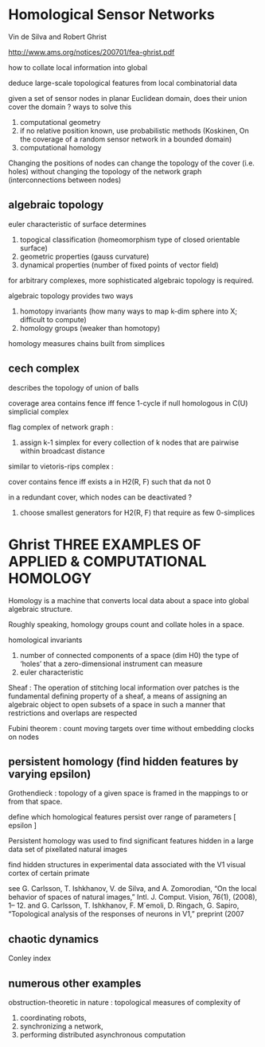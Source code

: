 
# Homological Sensor Networks

Vin de Silva and Robert Ghrist

http://www.ams.org/notices/200701/fea-ghrist.pdf

how to collate local information into global

deduce large-scale topological features from local combinatorial data

given a set of sensor nodes in planar Euclidean domain, does their union cover the domain ?
ways to solve this
1. computational geometry
2. if no relative position known, use probabilistic methods (Koskinen, On the coverage of a random sensor network in a bounded domain)
3. computational homology

Changing the positions of nodes can change the topology of the cover (i.e. holes) without 
changing the topology of the network graph (interconnections between nodes) 

## algebraic topology

euler characteristic of surface determines 
1. topogical classification (homeomorphism type of closed orientable surface)
2. geometric properties (gauss curvature)
3. dynamical properties (number of fixed points of vector field)

for arbitrary complexes, more sophisticated algebraic topology is required.

algebraic topology provides two ways
1. homotopy invariants (how many ways to map k-dim sphere into X; difficult to compute)
2. homology groups (weaker than homotopy)

homology measures chains built from simplices

## cech complex

describes the topology of union of balls

coverage area contains fence iff fence 1-cycle if null homologous in C(U) simplicial complex

flag complex of network graph :
1. assign k-1 simplex for every collection of k nodes that are pairwise within broadcast distance 

similar to vietoris-rips complex :

cover contains fence iff exists a in H2(R, F) such that da not 0

in a redundant cover, which nodes can be deactivated ?
1. choose smallest generators for H2(R, F) that require as few 0-simplices






# Ghrist THREE EXAMPLES OF APPLIED & COMPUTATIONAL HOMOLOGY

Homology is a machine that converts local data about a space into global algebraic structure.

Roughly speaking, homology groups count and collate holes in a space.

homological invariants
1. number of connected components of a space (dim H0) the type of ‘holes’ that a zero-dimensional instrument
can measure
2. euler characteristic

Sheaf : The operation of stitching local information over patches is the fundamental 
defining property of a sheaf, a means of assigning an algebraic object 
to open subsets of a space in such a manner that restrictions and overlaps are respected

Fubini theorem : count moving targets over time without embedding clocks on nodes

## persistent homology (find hidden features by varying epsilon)

Grothendieck : topology of a given space is framed in the mappings to or from that space.

define which homological features persist over range of parameters [ epsilon ]

Persistent homology was used to find significant features hidden in a large data set of
pixellated natural images 

find hidden structures in experimental data associated with the V1 visual cortex of certain
primate

see
G. Carlsson, T. Ishkhanov, V. de Silva, and A. Zomorodian, “On the local behavior of spaces of natural images,” Intl. J. Comput. Vision, 76(1), (2008), 1–
12.
and
G. Carlsson, T. Ishkhanov, F. M´emoli, D. Ringach, G. Sapiro, “Topological analysis of the responses of neurons in V1,” preprint (2007


## chaotic dynamics

Conley index

## numerous other examples

obstruction-theoretic in nature : topological measures of complexity of 
1. coordinating robots, 
2. synchronizing a network, 
3. performing distributed asynchronous computation
